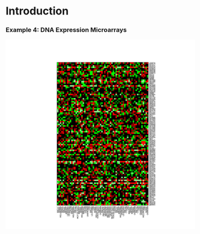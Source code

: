 # Introduction

### Example 4: DNA Expression Microarrays
![DNA Expression Microarrays](img/dna.png "DNA Expression Microarrays")